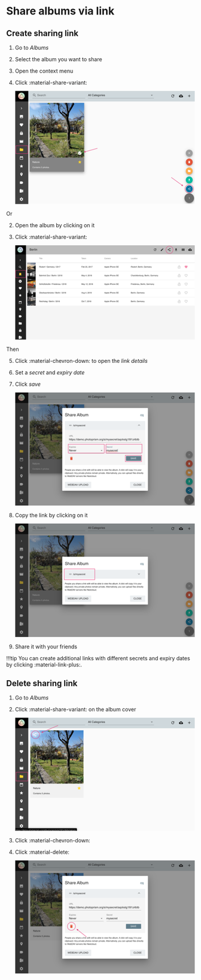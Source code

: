 # Share albums via link #

## Create sharing link ##
1. Go to *Albums*
2. Select the album you want to share
3. Open the context menu
4. Click :material-share-variant:
    
    ![Screenshot](img/share-1.png)
    
Or

2. Open the album by clicking on it
3. Click :material-share-variant:

   ![Screenshot](img/share-5.png)

Then

5. Click :material-chevron-down: to open the *link details*
6. Set a *secret* and *expiry date*
7. Click *save*
    
    ![Screenshot](img/share-2.png)
    
8. Copy the link by clicking on it
    
    ![Screenshot](img/share-3.png)
    
9. Share it with your friends



!!!tip
    You can create additional links with different secrets and expiry dates by clicking :material-link-plus:.

## Delete sharing link ##

1. Go to *Albums*
2. Click :material-share-variant: on the album cover

    ![Screenshot](img/delete-share-1.png)
    
3. Click :material-chevron-down:
4. Click :material-delete:

     ![Screenshot](img/delete-share-2.png)